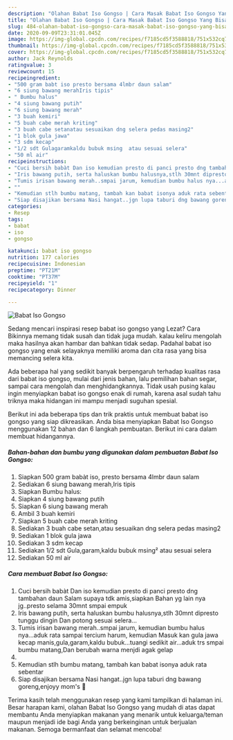```yaml
---
description: "Olahan Babat Iso Gongso | Cara Masak Babat Iso Gongso Yang Bisa Manjain Lidah"
title: "Olahan Babat Iso Gongso | Cara Masak Babat Iso Gongso Yang Bisa Manjain Lidah"
slug: 484-olahan-babat-iso-gongso-cara-masak-babat-iso-gongso-yang-bisa-manjain-lidah
date: 2020-09-09T23:31:01.045Z
image: https://img-global.cpcdn.com/recipes/f7185cd5f3588818/751x532cq70/babat-iso-gongso-foto-resep-utama.jpg
thumbnail: https://img-global.cpcdn.com/recipes/f7185cd5f3588818/751x532cq70/babat-iso-gongso-foto-resep-utama.jpg
cover: https://img-global.cpcdn.com/recipes/f7185cd5f3588818/751x532cq70/babat-iso-gongso-foto-resep-utama.jpg
author: Jack Reynolds
ratingvalue: 3
reviewcount: 15
recipeingredient:
- "500 gram babt iso presto bersama 4lmbr daun salam"
- "6 siung bawang merahIris tipis"
- " Bumbu halus"
- "4 siung bawang putih"
- "6 siung bawang merah"
- "3 buah kemiri"
- "5 buah cabe merah kriting"
- "3 buah cabe setanatau sesuaikan dng selera pedas masing2"
- "1 blok gula jawa"
- "3 sdm kecap"
- "1/2 sdt Gulagaramkaldu bubuk msing  atau sesuai selera"
- "50 ml air"
recipeinstructions:
- "Cuci bersih babàt Dan iso kemudian presto di panci presto dng tambahan daun Salam supaya tdk amis,siapkan Bahan yg lain nya jg..presto selama 30mnt smpai empuk"
- "Iris bawang putih, serta haluskan bumbu halusnya,stlh 30mnt dipresto tunggu dingin Dan potong sesuai selera..."
- "Tumis irisan bawang merah..smpai jarum, kemudian bumbu halus nya...aduk rata sampai tercium harum, kemudian Masuk kan gula jawa kecap manis,gula,garam,kaldu bubuk...tuangi sedikit air...aduk trs smpai bumbu matang,Dan berubah warna menjdi agak gelap"
- ""
- "Kemudian stlh bumbu matang, tambah kan babat isonya aduk rata sebentar"
- "Siap disajikan bersama Nasi hangat..jgn lupa taburi dng bawang goreng,enjoyy mom&#39;s 🤗"
categories:
- Resep
tags:
- babat
- iso
- gongso

katakunci: babat iso gongso 
nutrition: 177 calories
recipecuisine: Indonesian
preptime: "PT21M"
cooktime: "PT37M"
recipeyield: "1"
recipecategory: Dinner

---
```



![Babat Iso Gongso](https://img-global.cpcdn.com/recipes/f7185cd5f3588818/751x532cq70/babat-iso-gongso-foto-resep-utama.jpg)

Sedang mencari inspirasi resep babat iso gongso yang Lezat? Cara Bikinnya memang tidak susah dan tidak juga mudah. kalau keliru mengolah maka hasilnya akan hambar dan bahkan tidak sedap. Padahal babat iso gongso yang enak selayaknya memiliki aroma dan cita rasa yang bisa memancing selera kita.

Ada beberapa hal yang sedikit banyak berpengaruh terhadap kualitas rasa dari babat iso gongso, mulai dari jenis bahan, lalu pemilihan bahan segar, sampai cara mengolah dan menghidangkannya. Tidak usah pusing kalau ingin menyiapkan babat iso gongso enak di rumah, karena asal sudah tahu triknya maka hidangan ini mampu menjadi suguhan spesial.




Berikut ini ada beberapa tips dan trik praktis untuk membuat babat iso gongso yang siap dikreasikan. Anda bisa menyiapkan Babat Iso Gongso menggunakan 12 bahan dan 6 langkah pembuatan. Berikut ini cara dalam membuat hidangannya.

<!--inarticleads1-->

##### Bahan-bahan dan bumbu yang digunakan dalam pembuatan Babat Iso Gongso:

1. Siapkan 500 gram babàt iso, presto bersama 4lmbr daun salam
1. Sediakan 6 siung bawang merah,Iris tipis
1. Siapkan  Bumbu halus:
1. Siapkan 4 siung bawang putih
1. Siapkan 6 siung bawang merah
1. Ambil 3 buah kemiri
1. Siapkan 5 buah cabe merah kriting
1. Sediakan 3 buah cabe setan,atau sesuaikan dng selera pedas masing2
1. Sediakan 1 blok gula jawa
1. Sediakan 3 sdm kecap
1. Sediakan 1/2 sdt Gula,garam,kaldu bubuk msing²  atau sesuai selera
1. Sediakan 50 ml air




<!--inarticleads2-->

##### Cara membuat Babat Iso Gongso:

1. Cuci bersih babàt Dan iso kemudian presto di panci presto dng tambahan daun Salam supaya tdk amis,siapkan Bahan yg lain nya jg..presto selama 30mnt smpai empuk
1. Iris bawang putih, serta haluskan bumbu halusnya,stlh 30mnt dipresto tunggu dingin Dan potong sesuai selera...
1. Tumis irisan bawang merah..smpai jarum, kemudian bumbu halus nya...aduk rata sampai tercium harum, kemudian Masuk kan gula jawa kecap manis,gula,garam,kaldu bubuk...tuangi sedikit air...aduk trs smpai bumbu matang,Dan berubah warna menjdi agak gelap
1. 
1. Kemudian stlh bumbu matang, tambah kan babat isonya aduk rata sebentar
1. Siap disajikan bersama Nasi hangat..jgn lupa taburi dng bawang goreng,enjoyy mom&#39;s 🤗




Terima kasih telah menggunakan resep yang kami tampilkan di halaman ini. Besar harapan kami, olahan Babat Iso Gongso yang mudah di atas dapat membantu Anda menyiapkan makanan yang menarik untuk keluarga/teman maupun menjadi ide bagi Anda yang berkeinginan untuk berjualan makanan. Semoga bermanfaat dan selamat mencoba!
